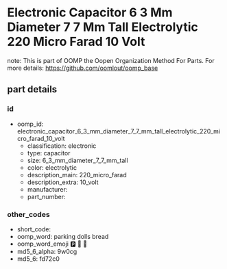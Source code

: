 # Electronic Capacitor 6 3 Mm Diameter 7 7 Mm Tall Electrolytic 220 Micro Farad 10 Volt  

note: This is part of OOMP the Oopen Organization Method For Parts. For more details: https://github.com/oomlout/oomp_base

##  part details





### id
* oomp_id: electronic_capacitor_6_3_mm_diameter_7_7_mm_tall_electrolytic_220_micro_farad_10_volt
  * classification: electronic
  * type: capacitor
  * size: 6_3_mm_diameter_7_7_mm_tall
  * color: electrolytic
  * description_main: 220_micro_farad
  * description_extra: 10_volt
  * manufacturer: 
  * part_number: 

### other_codes
* short_code: 
* oomp_word: parking dolls bread
* oomp_word_emoji :parking: :dolls: :bread:
* md5_6_alpha: 9w0cg
* md5_6: fd72c0